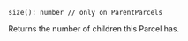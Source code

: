 ```flow
size(): number // only on ParentParcels
```

Returns the number of children this Parcel has.
